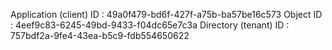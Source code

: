 Application (client) ID
:
49a0f479-bd6f-427f-a75b-ba57be16c573
Object ID
:
4eef9c83-6245-49bd-9433-f04dc65e7c3a
Directory (tenant) ID
:
757bdf2a-9fe4-43ea-b5c9-fdb554650622
